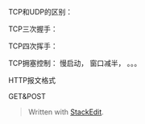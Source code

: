 
TCP和UDP的区别：



TCP三次握手：




TCP四次挥手：



TCP拥塞控制：
慢启动， 窗口减半， 。。。



HTTP报文格式



GET&POST




> Written with [StackEdit](https://stackedit.io/).
<!--stackedit_data:
eyJoaXN0b3J5IjpbLTIxMjAxMjUzMV19
-->